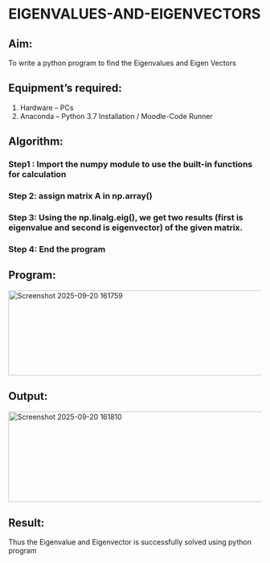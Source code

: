 # EIGENVALUES-AND-EIGENVECTORS
## Aim:
To write a python program to find the Eigenvalues and Eigen Vectors
## Equipment’s required:
1. 	Hardware – PCs
2. 	Anaconda – Python 3.7 Installation / Moodle-Code Runner
## Algorithm:
### Step1 : Import the numpy module to use the built-in functions for calculation
### Step 2: assign matrix A in np.array() 
### Step 3: Using the np.linalg.eig(),  we get two results (first is eigenvalue and second is eigenvector) of the given matrix.
### Step 4: End the program

## Program:
<img width="777" height="169" alt="Screenshot 2025-09-20 161759" src="https://github.com/user-attachments/assets/ea0b7b25-87cc-4f56-b473-192ff45bae03" />


## Output:
<img width="1275" height="180" alt="Screenshot 2025-09-20 161810" src="https://github.com/user-attachments/assets/e29bebcf-7101-474d-bf8c-0d91fd9f3446" />

## Result:
Thus the Eigenvalue and Eigenvector is successfully solved using python program
